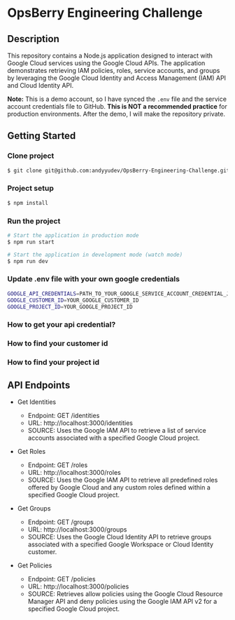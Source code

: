 # OpsBerry Engineering Challenge

## Description

This repository contains a Node.js application designed to interact with Google Cloud services using the Google Cloud APIs. The application demonstrates retrieving IAM policies, roles, service accounts, and groups by leveraging the Google Cloud Identity and Access Management (IAM) API and Cloud Identity API.

**Note:** This is a demo account, so I have synced the `.env` file and the service account credentials file to GitHub. **This is NOT a recommended practice** for production environments. After the demo, I will make the repository private.


## Getting Started

### Clone project

```bash
$ git clone git@github.com:andyyudev/OpsBerry-Engineering-Challenge.git
```

### Project setup

```bash
$ npm install
```

### Run the project

```bash
# Start the application in production mode
$ npm run start

# Start the application in development mode (watch mode)
$ npm run dev
```

### Update .env file with your own google credentials

```bash
GOOGLE_API_CREDENTIALS=PATH_TO_YOUR_GOOGLE_SERVICE_ACCOUNT_CREDENTIAL_JSON
GOOGLE_CUSTOMER_ID=YOUR_GOOGLE_CUSTOMER_ID
GOOGLE_PROJECT_ID=YOUR_GOOGLE_PROJECT_ID
```

### How to get your api credential?

### How to find your customer id

### How to find your project id

## API Endpoints

- Get Identities
  - Endpoint: GET /identities
  - URL: http://localhost:3000/identities
  - SOURCE: Uses the Google IAM API to retrieve a list of service accounts associated with a specified Google Cloud project.

- Get Roles
  - Endpoint: GET /roles
  - URL: http://localhost:3000/roles
  - SOURCE: Uses the Google IAM API to retrieve all predefined roles offered by Google Cloud and any custom roles defined within a specified Google Cloud project.

- Get Groups
  - Endpoint: GET /groups
  - URL: http://localhost:3000/groups
  - SOURCE: Uses the Google Cloud Identity API to retrieve groups associated with a specified Google Workspace or Cloud Identity customer.

- Get Policies
  - Endpoint: GET /policies
  - URL: http://localhost:3000/policies
  - SOURCE: Retrieves allow policies using the Google Cloud Resource Manager API and deny policies using the Google IAM API v2 for a specified Google Cloud project.

